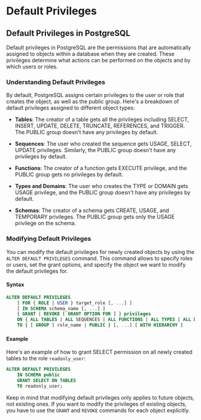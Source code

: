 # Default Privileges

## Default Privileges in PostgreSQL

Default privileges in PostgreSQL are the permissions that are automatically assigned to objects within a database when they are created. These privileges determine what actions can be performed on the objects and by which users or roles.

### Understanding Default Privileges

By default, PostgreSQL assigns certain privileges to the user or role that creates the object, as well as the public group. Here's a breakdown of default privileges assigned to different object types:

- **Tables**: The creator of a table gets all the privileges including SELECT, INSERT, UPDATE, DELETE, TRUNCATE, REFERENCES, and TRIGGER. The PUBLIC group doesn't have any privileges by default.

- **Sequences**: The user who created the sequence gets USAGE, SELECT, UPDATE privileges. Similarly, the PUBLIC group doesn't have any privileges by default.

- **Functions**: The creator of a function gets EXECUTE privilege, and the PUBLIC group gets no privileges by default.

- **Types and Domains**: The user who creates the TYPE or DOMAIN gets USAGE privilege, and the PUBLIC group doesn't have any privileges by default.

- **Schemas**: The creator of a schema gets CREATE, USAGE, and TEMPORARY privileges. The PUBLIC group gets only the USAGE privilege on the schema.

### Modifying Default Privileges

You can modify the default privileges for newly created objects by using the `ALTER DEFAULT PRIVILEGES` command. This command allows to specify roles or users, set the grant options, and specify the object we want to modify the default privileges for.

#### Syntax

```sql
ALTER DEFAULT PRIVILEGES
    [ FOR { ROLE | USER } target_role [, ...] ]
    [ IN SCHEMA schema_name [, ...] ]
    { GRANT | REVOKE [ GRANT OPTION FOR ] } privileges
    ON { ALL TABLES | ALL SEQUENCES | ALL FUNCTIONS | ALL TYPES | ALL DOMAINS }
    TO { [ GROUP ] role_name | PUBLIC } [, ...] [ WITH HIERARCHY ]
```

#### Example

Here's an example of how to grant SELECT permission on all newly created tables to the role `readonly_user`:

```sql
ALTER DEFAULT PRIVILEGES
    IN SCHEMA public
    GRANT SELECT ON TABLES
    TO readonly_user;
```

Keep in mind that modifying default privileges only applies to future objects, not existing ones. If you want to modify the privileges of existing objects, you have to use the `GRANT` and `REVOKE` commands for each object explicitly.